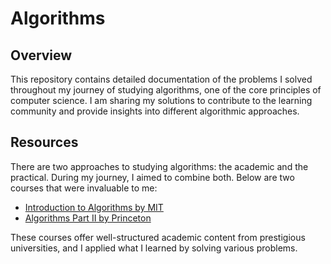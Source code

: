 # Algorithms

## Overview
This repository contains detailed documentation of the problems I solved throughout my journey of studying algorithms, one of the core principles of computer science. I am sharing my solutions to contribute to the learning community and provide insights into different algorithmic approaches.

## Resources
There are two approaches to studying algorithms: the academic and the practical. During my journey, I aimed to combine both. Below are two courses that were invaluable to me:

- [Introduction to Algorithms by MIT](https://ocw.mit.edu/courses/6-006-introduction-to-algorithms-fall-2011/)
- [Algorithms Part II by Princeton](https://www.coursera.org/learn/algorithms-part2/)

These courses offer well-structured academic content from prestigious universities, and I applied what I learned by solving various problems.